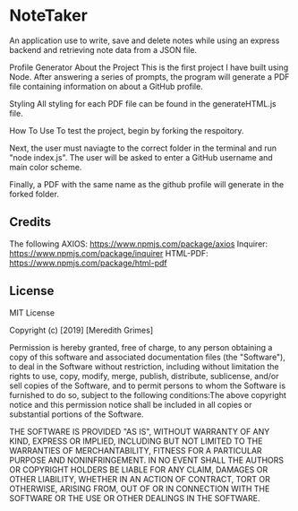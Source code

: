 # NoteTaker
An application use to write, save and delete notes while using an express backend and retrieving note data from a JSON file.

Profile Generator
About the Project
This is the first project I have built using Node. After answering a series of prompts, the program will generate a PDF file containing information on about a GitHub profile.

Styling
All styling for each PDF file can be found in the generateHTML.js file.

How To Use
To test the project, begin by forking the respoitory.

Next, the user must naviagte to the correct folder in the terminal and run "node index.js". The user will be asked to enter a GitHub username and main color scheme.

Finally, a PDF with the same name as the github profile will generate in the forked folder. 

## Credits

The following 
AXIOS: https://www.npmjs.com/package/axios
Inquirer: https://www.npmjs.com/package/inquirer
HTML-PDF: https://www.npmjs.com/package/html-pdf

## License

MIT License

Copyright (c) [2019] [Meredith Grimes]

Permission is hereby granted, free of charge, to any person obtaining a copy of this software and associated documentation files (the "Software"), to deal in the Software without restriction, including without limitation the rights to use, copy, modify, merge, publish, distribute, sublicense, and/or sell copies of the Software, and to permit persons to whom the Software is furnished to do so, subject to the following conditions:The above copyright notice and this permission notice shall be included in all copies or substantial portions of the Software.

THE SOFTWARE IS PROVIDED "AS IS", WITHOUT WARRANTY OF ANY KIND, EXPRESS OR IMPLIED, INCLUDING BUT NOT LIMITED TO THE WARRANTIES OF MERCHANTABILITY, FITNESS FOR A PARTICULAR PURPOSE AND NONINFRINGEMENT. IN NO EVENT SHALL THE AUTHORS OR COPYRIGHT HOLDERS BE LIABLE FOR ANY CLAIM, DAMAGES OR OTHER LIABILITY, WHETHER IN AN ACTION OF CONTRACT, TORT OR OTHERWISE, ARISING FROM, OUT OF OR IN CONNECTION WITH THE SOFTWARE OR THE USE OR OTHER DEALINGS IN THE SOFTWARE.